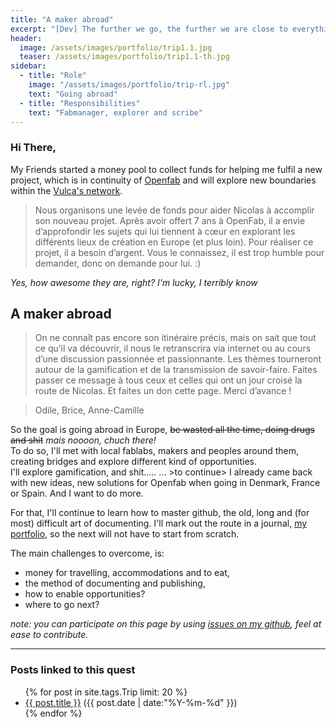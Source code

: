 ```yaml
---
title: "A maker abroad"
excerpt: "[Dev] The further we go, the further we are close to everything. Geee, that's deep, man"
header:
  image: /assets/images/portfolio/trip1.1.jpg
  teaser: /assets/images/portfolio/trip1.1-th.jpg
sidebar:
  - title: "Role"
    image: "/assets/images/portfolio/trip-rl.jpg"
    text: "Going abroad"
  - title: "Responsibilities"
    text: "Fabmanager, explorer and scribe"
---
```


### Hi There,
My Friends started a money pool to collect funds for helping me fulfil a new project, which is in continuity of [Openfab](openfab.be) and will explore new boundaries within the [Vulca's network](https://vulca.eu/about-us/).  

>Nous organisons une levée de fonds pour aider Nicolas à accomplir son nouveau projet. Après avoir offert 7 ans à OpenFab, il a envie d’approfondir les sujets qui lui tiennent à cœur en explorant les différents lieux de création en Europe (et plus loin).
Pour réaliser ce projet, il a besoin d’argent. Vous le connaissez, il est trop humble pour demander, donc on demande pour lui. :)

 _Yes, how awesome they are, right? I'm lucky, I terribly know_

## A maker abroad

>On ne connaît pas encore son itinéraire précis, mais on sait que tout ce qu’il va découvrir, il nous le retranscrira via internet ou au cours d’une discussion passionnée et passionnante. Les thèmes tourneront autour de la gamification et de la transmission de savoir-faire.
Faites passer ce message à tous ceux et celles qui ont un jour croisé la route de Nicolas. Et faites un don cette page.
Merci d’avance !

>Odile, Brice, Anne-Camille

So the goal is going abroad in Europe, ~~be wasted all the time, doing drugs and shit~~ _mais noooon, chuch there!_       
To do so, I'll met with local fablabs, makers and peoples around them, creating bridges and explore different kind of opportunities.   
I'll explore gamification, and shit..... ... >to continue>
I already came back with new ideas, new solutions for Openfab when going in Denmark, France or Spain. And I want to do more.  

For that, I'll continue to learn how to master github, the old, long and (for most) difficult art of documenting. I'll mark out the route in a journal, [my portfolio](nicolasdb.github.io), so the next will not have to start from scratch.  

The main challenges to overcome, is:
- money for travelling, accommodations and to eat,
- the method of documenting and publishing,
- how to enable opportunities?
- where to go next?



*note: you can participate on this page by using [issues on my github](https://github.com/nicolasdb/nicolasdb.github.io/issues/), feel at ease to contribute.*

---
### Posts linked to this quest
<ul class="posts">
{% for post in site.tags.Trip limit: 20 %}  <!-- change the name after site.tags.***** to select the tag -->
  <div class="post_info">
    <li>
         <a href="{{ post.url }}">{{ post.title }}</a>
         <span>({{ post.date | date:"%Y-%m-%d" }})</span>
    </li>
    </div>
  {% endfor %}
</ul>
